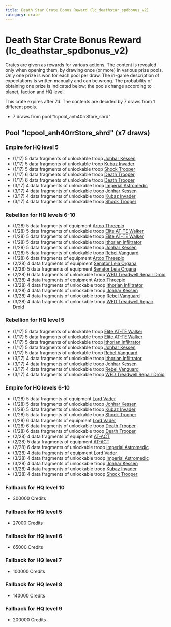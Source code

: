 ```yaml
---
title: Death Star Crate Bonus Reward (lc_deathstar_spdbonus_v2)
category: crate
---
```


# Death Star Crate Bonus Reward (lc_deathstar_spdbonus_v2)

Crates are given as rewards for various actions. The content is revealed only when opening them, by drawing once (or more) in various prize pools. Only one prize is won for each pool per draw. The in-game description of expectations is written manually and can be wrong. The probability of obtaining one prize is indicated below; the pools change according to planet, faction and HQ level.

This crate expires after 7d. The contents are decided by 7 draws from 1 different pools.
  * 7 draws from pool "lcpool_anh40rrStore_shrd"

## Pool "lcpool_anh40rrStore_shrd" (x7 draws)

### Empire for HQ level 5

  * (1/17) 5 data fragments of unlockable troop [Johhar Kessen](EmpireJohhar)
  * (1/17) 5 data fragments of unlockable troop [Kubaz Invader](KubazInvader)
  * (1/17) 5 data fragments of unlockable troop [Shock Trooper](Shock)
  * (1/17) 6 data fragments of unlockable troop [Death Trooper](HeroDeathTrooper)
  * (1/17) 6 data fragments of unlockable troop [Death Trooper](HeroDeathTrooper)
  * (3/17) 4 data fragments of unlockable troop [Imperial Astromedic](R5Medic)
  * (3/17) 4 data fragments of unlockable troop [Johhar Kessen](EmpireJohhar)
  * (3/17) 4 data fragments of unlockable troop [Kubaz Invader](KubazInvader)
  * (3/17) 4 data fragments of unlockable troop [Shock Trooper](Shock)

### Rebellion for HQ levels 6-10

  * (1/28) 5 data fragments of equipment [Artoo  Threepio](eqpRebelArtoo)
  * (1/28) 5 data fragments of unlockable troop [Elite AT-TE Walker](HeroATTE)
  * (1/28) 5 data fragments of unlockable troop [Elite AT-TE Walker](HeroATTE)
  * (1/28) 5 data fragments of unlockable troop [Ithorian Infiltrator](IthorianInfiltrator)
  * (1/28) 5 data fragments of unlockable troop [Johhar Kessen](RebelJohhar)
  * (1/28) 5 data fragments of unlockable troop [Rebel Vanguard](Vanguard)
  * (1/28) 6 data fragments of equipment [Artoo  Threepio](eqpRebelArtoo)
  * (2/28) 4 data fragments of equipment [Senator Leia Organa](eqpRebelDiplomat)
  * (2/28) 5 data fragments of equipment [Senator Leia Organa](eqpRebelDiplomat)
  * (2/28) 6 data fragments of unlockable troop [WED Treadwell Repair Droid](Treadwell)
  * (3/28) 4 data fragments of equipment [Artoo  Threepio](eqpRebelArtoo)
  * (3/28) 4 data fragments of unlockable troop [Ithorian Infiltrator](IthorianInfiltrator)
  * (3/28) 4 data fragments of unlockable troop [Johhar Kessen](RebelJohhar)
  * (3/28) 4 data fragments of unlockable troop [Rebel Vanguard](Vanguard)
  * (3/28) 4 data fragments of unlockable troop [WED Treadwell Repair Droid](Treadwell)

### Rebellion for HQ level 5

  * (1/17) 5 data fragments of unlockable troop [Elite AT-TE Walker](HeroATTE)
  * (1/17) 5 data fragments of unlockable troop [Elite AT-TE Walker](HeroATTE)
  * (1/17) 5 data fragments of unlockable troop [Ithorian Infiltrator](IthorianInfiltrator)
  * (1/17) 5 data fragments of unlockable troop [Johhar Kessen](RebelJohhar)
  * (1/17) 5 data fragments of unlockable troop [Rebel Vanguard](Vanguard)
  * (3/17) 4 data fragments of unlockable troop [Ithorian Infiltrator](IthorianInfiltrator)
  * (3/17) 4 data fragments of unlockable troop [Johhar Kessen](RebelJohhar)
  * (3/17) 4 data fragments of unlockable troop [Rebel Vanguard](Vanguard)
  * (3/17) 4 data fragments of unlockable troop [WED Treadwell Repair Droid](Treadwell)

### Empire for HQ levels 6-10

  * (1/28) 5 data fragments of equipment [Lord Vader](eqpEmpireLordVader)
  * (1/28) 5 data fragments of unlockable troop [Johhar Kessen](EmpireJohhar)
  * (1/28) 5 data fragments of unlockable troop [Kubaz Invader](KubazInvader)
  * (1/28) 5 data fragments of unlockable troop [Shock Trooper](Shock)
  * (1/28) 6 data fragments of equipment [Lord Vader](eqpEmpireLordVader)
  * (1/28) 6 data fragments of unlockable troop [Death Trooper](HeroDeathTrooper)
  * (1/28) 6 data fragments of unlockable troop [Death Trooper](HeroDeathTrooper)
  * (2/28) 4 data fragments of equipment [AT-ACT](eqpEmpireCargoGreatDane)
  * (2/28) 5 data fragments of equipment [AT-ACT](eqpEmpireCargoGreatDane)
  * (2/28) 6 data fragments of unlockable troop [Imperial Astromedic](R5Medic)
  * (3/28) 4 data fragments of equipment [Lord Vader](eqpEmpireLordVader)
  * (3/28) 4 data fragments of unlockable troop [Imperial Astromedic](R5Medic)
  * (3/28) 4 data fragments of unlockable troop [Johhar Kessen](EmpireJohhar)
  * (3/28) 4 data fragments of unlockable troop [Kubaz Invader](KubazInvader)
  * (3/28) 4 data fragments of unlockable troop [Shock Trooper](Shock)

### Fallback for HQ level 10

  * 300000 Credits

### Fallback for HQ level 5

  * 27000 Credits

### Fallback for HQ level 6

  * 65000 Credits

### Fallback for HQ level 7

  * 100000 Credits

### Fallback for HQ level 8

  * 140000 Credits

### Fallback for HQ level 9

  * 200000 Credits